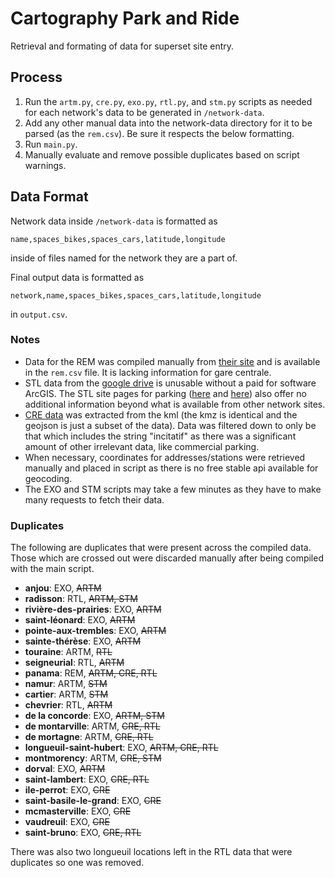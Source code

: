 # Cartography Park and Ride

Retrieval and formating of data for superset site entry.

## Process

1. Run the ```artm.py```, ```cre.py```, ```exo.py```, ```rtl.py```, and ```stm.py``` scripts as needed for each network's data to be generated in ```/network-data```.
2. Add any other manual data into the network-data directory for it to be parsed (as the ```rem.csv```). Be sure it respects the below formatting.
3. Run ```main.py```.
4. Manually evaluate and remove possible duplicates based on script warnings.

## Data Format

Network data inside ```/network-data``` is formatted as

    name,spaces_bikes,spaces_cars,latitude,longitude

inside of files named for the network they are a part of.

Final output data is formatted as

    network,name,spaces_bikes,spaces_cars,latitude,longitude

in ```output.csv```.

### Notes
* Data for the REM was compiled manually from [their site](https://rem.info/fr/se-deplacer/stations-du-reseau) and is available in the ```rem.csv``` file. It is lacking information for gare centrale.
* STL data from the [google drive](https://drive.google.com/drive/folders/1IU2LXkShVzD2UStD1h-28Y_ChmPG_x4p) is unusable without a paid for software ArcGIS. The STL site pages for parking ([here](https://stlaval.ca/reseau/transport/stationnement-payant) and [here](https://stlaval.ca/reseau/transport/stationnement-gratuit)) also offer no additional information beyond what is available from other network sites.
* [CRE data](https://drive.google.com/drive/folders/1RZmOJlr1fguQiUzg8Hwif7lIYvBHDwbS) was extracted from the kml (the kmz is identical and the geojson is just a subset of the data). Data was filtered down to only be that which includes the string "incitatif" as there was a significant amount of other irrelevant data, like commercial parking.
* When necessary, coordinates for addresses/stations were retrieved manually and placed in script as there is no free stable api available for geocoding.
* The EXO and STM scripts may take a few minutes as they have to make many requests to fetch their data.

### Duplicates

The following are duplicates that were present across the compiled data.
Those which are crossed out were discarded manually after being compiled with the main script.

* **anjou**: EXO, ~~ARTM~~
* **radisson**: RTL, ~~ARTM, STM~~
* **rivière-des-prairies**: EXO, ~~ARTM~~
* **saint-léonard**: EXO, ~~ARTM~~
* **pointe-aux-trembles**: EXO, ~~ARTM~~
* **sainte-thérèse**: EXO, ~~ARTM~~
* **touraine**: ARTM, ~~RTL~~
* **seigneurial**: RTL, ~~ARTM~~
* **panama**: REM, ~~ARTM, CRE, RTL~~
* **namur**: ARTM, ~~STM~~
* **cartier**: ARTM, ~~STM~~
* **chevrier**: RTL, ~~ARTM~~
* **de la concorde**: EXO, ~~ARTM, STM~~
* **de montarville**: ARTM, ~~CRE, RTL~~
* **de mortagne**: ARTM, ~~CRE, RTL~~
* **longueuil-saint-hubert**: EXO, ~~ARTM, CRE, RTL~~
* **montmorency**: ARTM, ~~CRE, STM~~
* **dorval**: EXO, ~~ARTM~~
* **saint-lambert**: EXO, ~~CRE, RTL~~
* **ile-perrot**: EXO, ~~CRE~~
* **saint-basile-le-grand**: EXO, ~~CRE~~
* **mcmasterville**: EXO, ~~CRE~~
* **vaudreuil**: EXO, ~~CRE~~
* **saint-bruno**: EXO, ~~CRE, RTL~~

There was also two longueuil locations left in the RTL data that were duplicates so one was removed.
